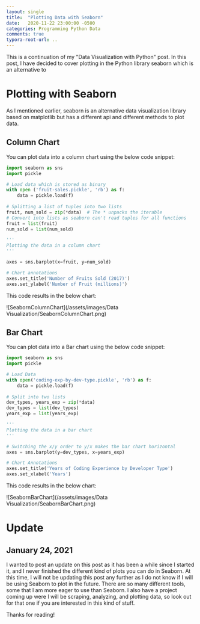 ```yaml
---
layout: single
title:  "Plotting Data with Seaborn"
date:   2020-11-22 23:00:00 -0500
categories: Programming Python Data
comments: true
typora-root-url: ..
---
```


This is a continuation of my "Data Visualization with Python" post. In this post, I have decided to cover plotting in the Python library seaborn which is an alternative to 

# Plotting with Seaborn

As I mentioned earlier, seaborn is an alternative data visualization library based on matplotlib but has a different api and different methods to plot data.

## Column Chart

You can plot data into a column chart using the below code snippet:

```python
import seaborn as sns
import pickle

# Load data which is stored as binary
with open ('fruit-sales.pickle', 'rb') as f:
    data = pickle.load(f)
    
# Splitting a list of tuples into two lists
fruit, num_sold = zip(*data)  # The * unpacks the iterable
# Convert into lists as seaborn can't read tuples for all functions
fruit = list(fruit)
num_sold = list(num_sold)

'''
Plotting the data in a column chart
'''

axes = sns.barplot(x=fruit, y=num_sold)

# Chart annotations
axes.set_title('Number of Fruits Sold (2017)')
axes.set_ylabel('Number of Fruit (millions)')

```

This code results in the below chart:

![SeabornColumnChart](/assets/images/Data Visualization/SeabornColumnChart.png)

## Bar Chart

You can plot data into a Bar chart using the below code snippet:

```python
import seaborn as sns
import pickle

# Load Data
with open('coding-exp-by-dev-type.pickle', 'rb') as f:
    data = pickle.load(f)
    
# Split into two lists
dev_types, years_exp = zip(*data)
dev_types = list(dev_types)
years_exp = list(years_exp)

'''
Plotting the data in a bar chart
'''

# Switching the x/y order to y/x makes the bar chart horizontal
axes = sns.barplot(y=dev_types, x=years_exp)

# Chart Annotations
axes.set_title('Years of Coding Experience by Developer Type')
axes.set_xlabel('Years')

```

This code results in the below chart:

![SeabornBarChart](/assets/images/Data Visualization/SeabornBarChart.png)

# Update

## January 24, 2021

I wanted to post an update on this post as it has been a while since I started it, and I never finished the different kind of plots you can do in Seaborn. At this time, I will not be updating this post any further as I do not know if I will be using Seaborn to plot in the future. There are so many different tools, some that I am more eager to use than Seaborn. I also have a project coming up were I will be scraping, analyzing, and plotting data, so look out for that one if you are interested in this kind of stuff. 

Thanks for reading!